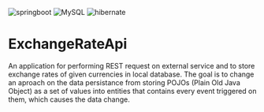 ![springboot](https://img.shields.io/badge/Spring_Boot-6DB33F?style=for-the-badge&logo=spring-boot&logoColor=white) ![MySQL](https://img.shields.io/badge/MySQL-4479A1?logo=mysql&logoColor=fff) ![hibernate](https://img.shields.io/badge/Hibernate-59666C?style=for-the-badge&logo=Hibernate&logoColor=white) 

# ExchangeRateApi
An application for performing REST request on external service and to store exchange rates of given currencies in local database. The goal is to change an aproach on the data persistance from storing POJOs (Plain Old Java Object) as a set of values into entities that contains every event triggered on them, which causes the data change. 
